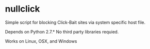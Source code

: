 nullclick
=========

Simple script for blocking Click-Bait sites via system specific host file.

Depends on Python 2.7.*
No third party libraries requied.

Works on Linux, OSX, and Windows

